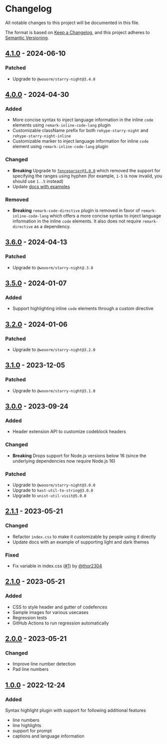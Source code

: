 # Changelog

All notable changes to this project will be documented in this file.

The format is based on [Keep a Changelog](https://keepachangelog.com/en/1.1.0/),
and this project adheres to [Semantic Versioning](https://semver.org/spec/v2.0.0.html).

<!-- ## [5.0.0] - 2024-07-07 -->
## [4.1.0] - 2024-06-10

### Patched

- Upgrade to `@wooorm/starry-night@3.4.0`

## [4.0.0] - 2024-04-30

### Added

- More concise syntax to inject language information in the inline `code` elements using `remark-inline-code-lang` plugin
- Customizable className prefix for both `rehype-starry-night` and `rehype-starry-night-inline`
- Customizable marker to inject language information for inline `code` element using `remark-inline-code-lang` plugin

### Changed

- **Breaking** Upgrade to [`fenceparser@3.0.0`](https://github.com/Microflash/fenceparser/releases/tag/v3.0.0) which removed the support for specifying the ranges using hyphen (for example, `1-5` is now invalid, you should use `1..5` instead)
- Update [docs with examples](https://github.com/Microflash/rehype-starry-night/blob/v4.0.0/README.md)

### Removed

- **Breaking** `remark-code-directive` plugin is removed in favor of `remark-inline-code-lang` which offers a more concise syntax to inject language information in the inline `code` elements. It also does not require `remark-directive` as a dependency.

## [3.6.0] - 2024-04-13

### Patched

- Upgrade to `@wooorm/starry-night@.3.0`

## [3.5.0] - 2024-01-07

### Added

- Support highlighting inline `code` elements through a custom directive

## [3.2.0] - 2024-01-06

### Patched

- Upgrade to `@wooorm/starry-night@3.2.0`

## [3.1.0] - 2023-12-05

### Patched

- Upgrade to `@wooorm/starry-night@3.1.0`

## [3.0.0] - 2023-09-24

### Added

- Header extension API to customize codeblock headers

### Changed

- **Breaking** Drops support for Node.js versions below 16 (since the underlying dependencies now require Node.js 16)

### Patched

- Upgrade to `@wooorm/starry-night@3.0.0`
- Upgrade to `hast-util-to-string@3.0.0`
- Upgrade to `unist-util-visit@5.0.0`

## [2.1.1] - 2023-05-21

### Changed

- Refactor `index.css` to make it customizable by people using it directly
- Update docs with an example of supporting light and dark themes

### Fixed

- Fix variable in index.css ([#1](https://github.com/Microflash/rehype-starry-night/pull/1)) by [@thor2304](https://github.com/thor2304) 

## [2.1.0] - 2023-05-21

### Added

- CSS to style header and gutter of codefences
- Sample images for various usecases
- Regression tests
- GitHub Actions to run regression automatically

## [2.0.0] - 2023-05-21

### Changed

- Improve line number detection
- Pad line numbers

## [1.0.0] - 2022-12-24

### Added

Syntax highlight plugin with support for following additional features

- line numbers
- line highlights
- support for prompt
- captions and language information

<!-- [5.0.0]: https://github.com/Microflash/rehype-starry-night/compare/v4.1.0...v5.0.0 -->
[4.1.0]: https://github.com/Microflash/rehype-starry-night/compare/v4.0.0...v4.1.0
[4.0.0]: https://github.com/Microflash/rehype-starry-night/compare/v3.6.0...v4.0.0
[3.6.0]: https://github.com/Microflash/rehype-starry-night/compare/v3.5.0...v3.6.0
[3.5.0]: https://github.com/Microflash/rehype-starry-night/compare/v3.2.0...v3.5.0
[3.2.0]: https://github.com/Microflash/rehype-starry-night/compare/v3.1.0...v3.2.0
[3.1.0]: https://github.com/Microflash/rehype-starry-night/compare/v3.0.0...v3.1.0
[3.0.0]: https://github.com/Microflash/rehype-starry-night/compare/v2.1.1...v3.0.0
[2.1.1]: https://github.com/Microflash/rehype-starry-night/compare/v2.1.0...v2.1.1
[2.1.0]: https://github.com/Microflash/rehype-starry-night/compare/v2.0.0...v2.1.0
[2.0.0]: https://github.com/Microflash/rehype-starry-night/compare/v1.0.0...v2.0.0
[1.0.0]: https://github.com/Microflash/rehype-starry-night/releases/tag/v1.0.0
